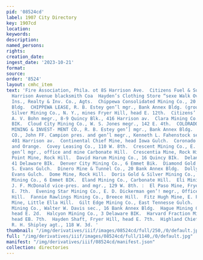 ```yaml
---
pid: '08524cd'
label: 1907 City Directory
key: 1907cd
location: 
keywords: 
description: 
named_persons: 
rights: 
creation_date: 
ingest_date: '2023-10-21'
format: 
source: 
order: '8524'
layout: cmhc_item
text: 'Fire Association, Phila. ot 8S Harrison Ave.  Citizens Fuel & Supply CO, 606
  Harrison Avenue blacksmith Coa  Hayden’s Clothing Store “sexe Walk Over Shoes  MIN  Leadville
  Ins., Realty & Inv. Co., Agts.  Chippewa Consolidated Mining Co., 20 Bank Annex
  Bldg.  CHIPPEWA LEASE, R. B. Estey gen’l mgr., Bank Annex Bldg. (ground floor).  Chrysolite
  Silver Mining Co., N. Y., mines Fryer Hill, head E. 12th.  Citizens’ Mining Co.,
  A. V. Bohn megr., 8-9 Quincy Blk., 416 Harrison av.  Clara Mining Co., 41 Delaware
  BIK.  Cloud City Mining Co., W. S. Jones megr., 142 E. 4th.  COLORADO REAL ESTATE,
  MINING & INVEST- MENT CO., R. B. Estey gen’] mgr., Bank Annex Bldg.  CONCORD MINING
  CO., John FF. Campion pres. and gen’l megr., Kenneth L. Fahenstock sec. and treas.,
  401 Harrison av.  Continental Chief Mine, head Iowa Gulch.  Coronado Shaft, E. 7th
  and Orange.  Covey Leasing Co., 110 W. 8th.  Crescent Mining Co., E. D. Dickerman
  gen’l mgr., office and mine Carbonate Hill.  Crescentia Mine, Rock Hill.  Crown
  Point Mine, Rock Hill.  David Harum Mining Co., 16 Quincy BIk.  Delante Mining Co.,
  41 Delaware BIk.  Denver City Mining Co., 6 Emmet Bik.  Diamond Gold Mines Co.,
  S. Evans Gulch.  Dinero Mine & Tunnel Co., 20 Bank Annex Bldg.  Dolly B. Mine, Big
  Evans Gulch.  Dome Mine, Rock Hill.  Doris Gold & Silver Mining Co., 16 Quincy BIkK.  Dunkin
  Mining Co., 6 Emmet BIK.  Eland Mining Co., Carbonate Hill.  Eli Mining & Land Co.,
  J. F. McDonald vice-pres. and mgr., 129 W. 8th. :  El Paso Mine, Fryer Hill, head
  E. 7th.  Evening Star Mining Co., E. D. Dickerman gen’! megr., Office and mine Carbonate
  Hill.  Fannie Rawlings Mining Co., Breece Hill.  Fitz Hugh Mine, E. Fryer Hill.  Fortune
  Mine, Little Ella Hill.  Gilt Edge Mining Co., East Tennesse Gulch.  Golden Eagle
  Mining Co., Walter W. Davis sec., 16 Bank Annex Bldg.  Hague Mining Co., office
  head E. 2d.  Halcyon Mining Co., 3 Delaware BIK.  Harvard Fraction Mine, Fryer Hill,
  head EB. 7th.  Hayden Shaft, Fryer Hill, head E. 7th.  Highland Chief Mine Lease,
  R. H. Shipley agt., 118 W. 3d. '
thumbnail: "/img/derivatives/iiif/images/08524cd/full/250,/0/default.jpg"
full: "/img/derivatives/iiif/images/08524cd/full/1140,/0/default.jpg"
manifest: "/img/derivatives/iiif/08524cd/manifest.json"
collection: directories
---
```

